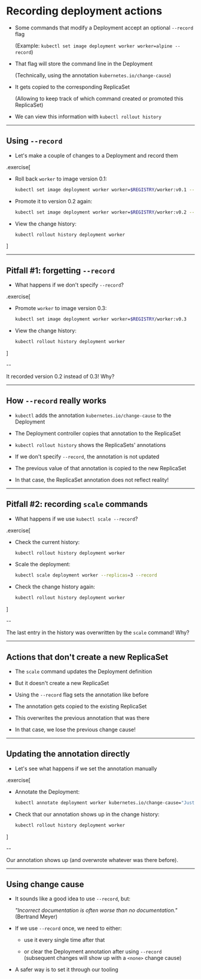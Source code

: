 # Recording deployment actions

- Some commands that modify a Deployment accept an optional `--record` flag

  (Example: `kubectl set image deployment worker worker=alpine --record`)

- That flag will store the command line in the Deployment

  (Technically, using the annotation `kubernetes.io/change-cause`)

- It gets copied to the corresponding ReplicaSet

  (Allowing to keep track of which command created or promoted this ReplicaSet)

- We can view this information with `kubectl rollout history`

---

## Using `--record`

- Let's make a couple of changes to a Deployment and record them

.exercise[

- Roll back `worker` to image version 0.1:
  ```bash
  kubectl set image deployment worker worker=$REGISTRY/worker:v0.1 --record
  ```

- Promote it to version 0.2 again:
  ```bash
  kubectl set image deployment worker worker=$REGISTRY/worker:v0.2 --record
  ```

- View the change history:
  ```bash
  kubectl rollout history deployment worker
  ```

]

---

## Pitfall #1: forgetting `--record`

- What happens if we don't specify `--record`?

.exercise[

- Promote `worker` to image version 0.3:
  ```bash
  kubectl set image deployment worker worker=$REGISTRY/worker:v0.3
  ```

- View the change history:
  ```bash
  kubectl rollout history deployment worker
  ```

]

--

It recorded version 0.2 instead of 0.3! Why?

---

## How `--record` really works

- `kubectl` adds the annotation `kubernetes.io/change-cause` to the Deployment

- The Deployment controller copies that annotation to the ReplicaSet

- `kubectl rollout history` shows the ReplicaSets' annotations

- If we don't specify `--record`, the annotation is not updated

- The previous value of that annotation is copied to the new ReplicaSet

- In that case, the ReplicaSet annotation does not reflect reality!

---

## Pitfall #2: recording `scale` commands

- What happens if we use `kubectl scale --record`?

.exercise[

- Check the current history:
  ```bash
  kubectl rollout history deployment worker
  ```

- Scale the deployment:
  ```bash
  kubectl scale deployment worker --replicas=3 --record
  ```

- Check the change history again:
  ```bash
  kubectl rollout history deployment worker
  ```

]

--

The last entry in the history was overwritten by the `scale` command! Why?

---

## Actions that don't create a new ReplicaSet

- The `scale` command updates the Deployment definition

- But it doesn't create a new ReplicaSet

- Using the `--record` flag sets the annotation like before

- The annotation gets copied to the existing ReplicaSet

- This overwrites the previous annotation that was there

- In that case, we lose the previous change cause!

---

## Updating the annotation directly

- Let's see what happens if we set the annotation manually

.exercise[

- Annotate the Deployment:
  ```bash
  kubectl annotate deployment worker kubernetes.io/change-cause="Just for fun"
  ```

- Check that our annotation shows up in the change history:
  ```bash
  kubectl rollout history deployment worker
  ```

]

--

Our annotation shows up (and overwrote whatever was there before).

---

## Using change cause

- It sounds like a good idea to use `--record`, but:

  *"Incorrect documentation is often worse than no documentation."*
  <br/>
  (Bertrand Meyer)

- If we use `--record` once, we need to either:

  - use it every single time after that

  - or clear the Deployment annotation after using `--record`
    <br/>
    (subsequent changes will show up with a `<none>` change cause)

- A safer way is to set it through our tooling
